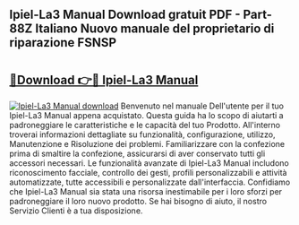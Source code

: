## Ipiel-La3 Manual Download gratuit PDF - Part-88Z Italiano Nuovo manuale del proprietario di riparazione FSNSP

# <h2><a href="http://dfb0k40.blite.top/?on=Ipiel-La3+Manual">🔗Download 👉🔴 Ipiel-La3 Manual</a></h2>

[![Ipiel-La3 Manual download](https://i.imgur.com/lujVjoI.png)](http://dfb0k40.blite.top/?on=Ipiel-La3+Manual)
Benvenuto nel manuale Dell'utente per il tuo Ipiel-La3 Manual appena acquistato. Questa guida ha lo scopo di aiutarti a padroneggiare le caratteristiche e le capacità del tuo Prodotto. All'interno troverai informazioni dettagliate su funzionalità, configurazione, utilizzo, Manutenzione e Risoluzione dei problemi. Familiarizzare con la confezione prima di smaltire la confezione, assicurarsi di aver conservato tutti gli accessori necessari. Le funzionalità avanzate di Ipiel-La3 Manual includono riconoscimento facciale, controllo dei gesti, profili personalizzabili e attività automatizzate, tutte accessibili e personalizzate dall'interfaccia. Confidiamo che Ipiel-La3 Manual sia stata una risorsa inestimabile per i loro sforzi per padroneggiare il loro nuovo prodotto. Se hai bisogno di aiuto, il nostro Servizio Clienti è a tua disposizione.
